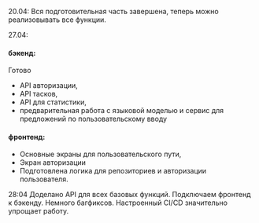 20.04:
Вся подготовительная часть завершена, теперь можно реализовывать все функции. 

27.04: 
#### бэкенд:
Готово 
- API авторизации, 
- API тасков, 
- API для статистики, 
- предварительная работа с языковой моделью и сервис для предложений по пользовательскому вводу
#### фронтенд:
- Основные экраны для пользовательского пути, 
- Экран авторизации
- Подготовлена логика для репозиториев и авторизации пользователя.


28:04
Доделано API для всех базовых функций.
Подключаем фронтенд к бэкенду. Немного багфиксов.
Настроенный CI/CD значительно упрощает работу.